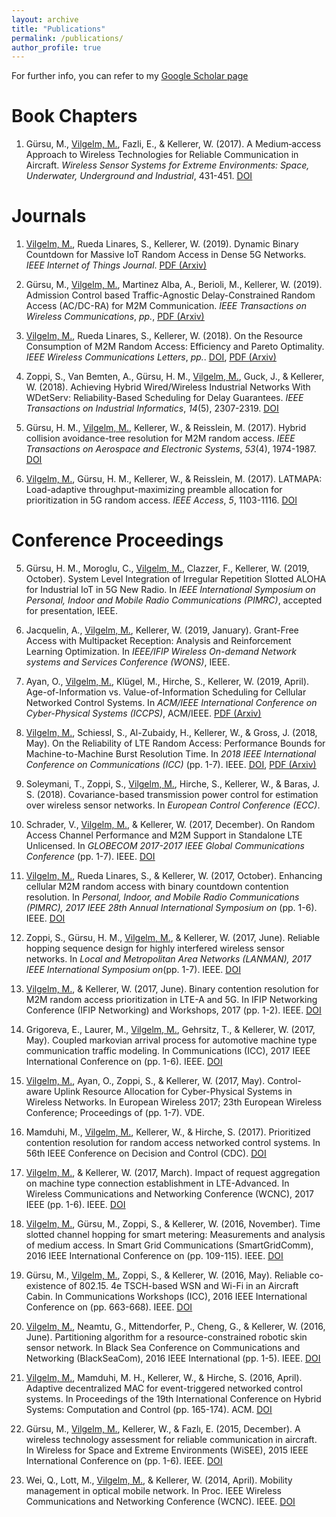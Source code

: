 ```yaml
---
layout: archive
title: "Publications"
permalink: /publications/
author_profile: true
---
```


For further info, you can refer to my <u><a href="https://scholar.google.de/citations?user=MxXPgfAAAAAJ&hl=en">Google Scholar page</a></u>

# Book Chapters

1. Gürsu, M., <u>Vilgelm, M.</u>, Fazli, E., & Kellerer, W. (2017). A Medium‐access Approach to Wireless Technologies for Reliable Communication in Aircraft. _Wireless Sensor Systems for Extreme Environments: Space, Underwater, Underground and Industrial_, 431-451. <u><a href="https://doi.org/10.1002/9781119126492.ch20">DOI</a></u>

# Journals

1. <u>Vilgelm, M.</u>, Rueda Linares, S., Kellerer, W. (2019). Dynamic Binary Countdown for Massive IoT Random Access in Dense 5G Networks. _IEEE Internet of Things Journal_. <u><a href="https://arxiv.org/pdf/1904.08705.pdf">PDF (Arxiv)</a></u> 

1. Gürsu, M., <u>Vilgelm, M.</u>, Martinez Alba, A., Berioli, M., Kellerer, W. (2019). Admission Control based Traffic-Agnostic Delay-Constrained Random Access (AC/DC-RA) for M2M Communication. _IEEE Transactions on Wireless Communications_, _pp._, <u><a href="https://arxiv.org/pdf/1903.11320.pdf">PDF (Arxiv)</a></u>

2. <u>Vilgelm, M.</u>, Rueda Linares, S., Kellerer, W. (2018). On the Resource Consumption of M2M Random Access: Efficiency and Pareto Optimality. _IEEE Wireless Communications Letters_, _pp._. <u><a href="https://doi.org/10.1109/LWC.2018.2886892">DOI</a></u>, <u><a href="https://arxiv.org/pdf/1811.02249.pdf">PDF (Arxiv)</a></u> 

3. Zoppi, S., Van Bemten, A., Gürsu, H. M., <u>Vilgelm, M.</u>, Guck, J., & Kellerer, W. (2018). Achieving Hybrid Wired/Wireless Industrial Networks With WDetServ: Reliability-Based Scheduling for Delay Guarantees. _IEEE Transactions on Industrial Informatics_, _14_(5), 2307-2319. <u><a href="https://doi.org/10.1109/TII.2018.2803122">DOI</a></u>

4. Gürsu, H. M., <u>Vilgelm, M.</u>, Kellerer, W., & Reisslein, M. (2017). Hybrid collision avoidance-tree resolution for M2M random access. _IEEE Transactions on Aerospace and Electronic Systems_, _53_(4), 1974-1987. <u><a href="https://doi.org/10.1109/TAES.2017.2677839">DOI</a></u>

5. <u>Vilgelm, M.</u>, Gürsu, H. M., Kellerer, W., & Reisslein, M. (2017). LATMAPA: Load-adaptive throughput-maximizing preamble allocation for prioritization in 5G random access. _IEEE Access_, _5_, 1103-1116. <u><a href="https://doi.org/10.1109/ACCESS.2017.2651170">DOI</a></u>

# Conference Proceedings

5. Gürsu, H. M., Moroglu, C., <u>Vilgelm, M.</u>, Clazzer, F., Kellerer, W. (2019, October). System Level Integration of Irregular Repetition Slotted ALOHA for Industrial IoT in 5G New Radio. In _IEEE International Symposium on Personal, Indoor and Mobile Radio Communications (PIMRC)_, accepted for presentation, IEEE.

5. Jacquelin, A., <u>Vilgelm, M.</u>, Kellerer, W. (2019, January). Grant-Free Access with Multipacket Reception: Analysis and Reinforcement Learning Optimization. In _IEEE/IFIP Wireless On-demand Network systems and Services Conference (WONS)_, IEEE.

5. Ayan, O., <u>Vilgelm, M.</u>, Klügel, M., Hirche, S., Kellerer, W. (2019, April). Age-of-Information vs. Value-of-Information Scheduling for Cellular Networked Control Systems. In _ACM/IEEE International Conference on Cyber-Physical Systems (ICCPS)_, ACM/IEEE. <u><a href="https://arxiv.org/pdf/1903.05356.pdf">PDF (Arxiv)</a></u> 

5. <u>Vilgelm, M.</u>, Schiessl, S., Al-Zubaidy, H., Kellerer, W., & Gross, J. (2018, May). On the Reliability of LTE Random Access: Performance Bounds for Machine-to-Machine Burst Resolution Time. In _2018 IEEE International Conference on Communications (ICC)_ (pp. 1-7). IEEE. <u><a href="https://doi.org/10.1109/ICC.2018.8422323">DOI</a></u>, <u><a href="https://arxiv.org/pdf/1712.02055.pdf">PDF (Arxiv)</a></u> 

6. Soleymani, T., Zoppi, S., <u>Vilgelm, M.</u>, Hirche, S., Kellerer, W., & Baras, J. S. (2018). Covariance-based transmission power control for estimation over wireless sensor networks. In _European Control Conference (ECC)_.

7. Schrader, V., <u>Vilgelm, M.</u>, & Kellerer, W. (2017, December). On Random Access Channel Performance and M2M Support in Standalone LTE Unlicensed. In _GLOBECOM 2017-2017 IEEE Global Communications Conference_ (pp. 1-7). IEEE. <u><a href="https://doi.org/10.1109/GLOCOM.2017.8254689">DOI</a></u>

8. <u>Vilgelm, M.</u>, Rueda Linares, S., & Kellerer, W. (2017, October). Enhancing cellular M2M random access with binary countdown contention resolution. In _Personal, Indoor, and Mobile Radio Communications (PIMRC), 2017 IEEE 28th Annual International Symposium on_ (pp. 1-6). IEEE. <u><a href="https://doi.org/10.1109/PIMRC.2017.8292435">DOI</a></u>

9. Zoppi, S., Gürsu, H. M., <u>Vilgelm, M.</u>, & Kellerer, W. (2017, June). Reliable hopping sequence design for highly interfered wireless sensor networks. In _Local and Metropolitan Area Networks (LANMAN), 2017 IEEE International Symposium on_(pp. 1-7). IEEE. <u><a href="https://doi.org/10.1109/LANMAN.2017.7972164">DOI</a></u>

10. <u>Vilgelm, M.</u>, & Kellerer, W. (2017, June). Binary contention resolution for M2M random access prioritization in LTE-A and 5G. In IFIP Networking Conference (IFIP Networking) and Workshops, 2017 (pp. 1-2). IEEE. <u><a href="https://doi.org/10.23919/IFIPNetworking.2017.8264872">DOI</a></u>

11. Grigoreva, E., Laurer, M., <u>Vilgelm, M.</u>, Gehrsitz, T., & Kellerer, W. (2017, May). Coupled markovian arrival process for automotive machine type communication traffic modeling. In Communications (ICC), 2017 IEEE International Conference on (pp. 1-6). IEEE. <u><a href="https://doi.org/10.1109/ICC.2017.7996498">DOI</a></u>

12. <u>Vilgelm, M.</u>, Ayan, O., Zoppi, S., & Kellerer, W. (2017, May). Control-aware Uplink Resource Allocation for Cyber-Physical Systems in Wireless Networks. In European Wireless 2017; 23th European Wireless Conference; Proceedings of (pp. 1-7). VDE.

13. Mamduhi, M., <u>Vilgelm, M.</u>, Kellerer, W., & Hirche, S. (2017). Prioritized contention resolution for random access networked control systems. In 56th IEEE Conference on Decision and Control (CDC). <u><a href="https://doi.org/10.1109/CDC.2017.8264667">DOI</a></u>

14. <u>Vilgelm, M.</u>, & Kellerer, W. (2017, March). Impact of request aggregation on machine type connection establishment in LTE-Advanced. In Wireless Communications and Networking Conference (WCNC), 2017 IEEE (pp. 1-6). IEEE. <u><a href="https://doi.org/10.1109/WCNC.2017.7925664">DOI</a></u>

15. <u>Vilgelm, M.</u>, Gürsu, M., Zoppi, S., & Kellerer, W. (2016, November). Time slotted channel hopping for smart metering: Measurements and analysis of medium access. In Smart Grid Communications (SmartGridComm), 2016 IEEE International Conference on (pp. 109-115). IEEE. <u><a href="https://doi.org/10.1109/SmartGridComm.2016.7778747">DOI</a></u>

16. Gürsu, M., <u>Vilgelm, M.</u>, Zoppi, S., & Kellerer, W. (2016, May). Reliable co-existence of 802.15. 4e TSCH-based WSN and Wi-Fi in an Aircraft Cabin. In Communications Workshops (ICC), 2016 IEEE International Conference on (pp. 663-668). IEEE. <u><a href="https://doi.org/10.1109/ICCW.2016.7503863">DOI</a></u>

17. <u>Vilgelm, M.</u>, Neamtu, G., Mittendorfer, P., Cheng, G., & Kellerer, W. (2016, June). Partitioning algorithm for a resource-constrained robotic skin sensor network. In Black Sea Conference on Communications and Networking (BlackSeaCom), 2016 IEEE International (pp. 1-5). IEEE. <u><a href="https://doi.org/10.1109/BlackSeaCom.2016.7901579">DOI</a></u>

18. <u>Vilgelm, M.</u>, Mamduhi, M. H., Kellerer, W., & Hirche, S. (2016, April). Adaptive decentralized MAC for event-triggered networked control systems. In Proceedings of the 19th International Conference on Hybrid Systems: Computation and Control (pp. 165-174). ACM. <u><a href="https://doi.org/10.1145/2883817.2883829">DOI</a></u>

19. Gürsu, M., <u>Vilgelm, M.</u>, Kellerer, W., & Fazlı, E. (2015, December). A wireless technology assessment for reliable communication in aircraft. In Wireless for Space and Extreme Environments (WiSEE), 2015 IEEE International Conference on (pp. 1-6). IEEE. <u><a href="https://doi.org/10.1109/WiSEE.2015.7392987">DOI</a></u>

20. Wei, Q., Lott, M., <u>Vilgelm, M.</u>, & Kellerer, W. (2014, April). Mobility management in optical mobile network. In Proc. IEEE Wireless Communications and Networking Conference (WCNC). IEEE. <u><a href="https://doi.org/10.1109/WCNC.2014.6953013">DOI</a></u>

